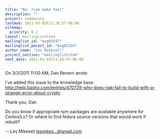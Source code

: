 ```yaml
---
title: "Re: riak make fail"
description: ""
project: community
lastmod: 2011-03-03T11:28:57-08:00
sitemap:
  priority: 0.2
layout: mailinglistitem
mailinglist_id: "msg02547"
mailinglist_parent_id: "msg02534"
author_name: "Les Mikesell"
project_section: "mailinglistitem"
sent_date: 2011-03-03T11:28:57-08:00
---
```


On 3/3/2011 11:00 AM, Dan Reverri wrote:

I've added this issue to the knowledge base:
http://help.basho.com/entries/470729-why-does-riak-fail-to-build-with-a-strange-error-about-crypto

Thank
you,
Dan


Do you know if appropriate rpm packages are available anywhere for 
Centos5.x? Or where to find fedora source versions that would work if 
rebuilt?


--
 Les Mikesell
 lesmikes...@gmail.com

